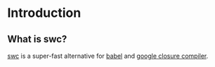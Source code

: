 # Introduction

## What is swc?
[swc](https://github.com/swc-project/swc) is a super-fast alternative for [babel](https://babeljs.io/) and [google closure compiler](https://github.com/google/closure-compiler).
